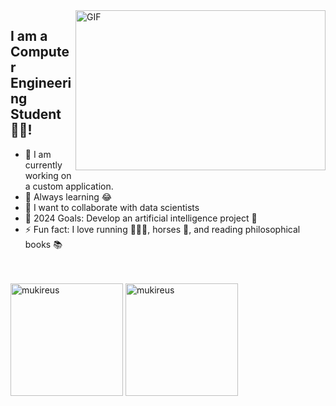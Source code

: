 <img align="right" alt="GIF" src="https://github.com/abhisheknaiidu/abhisheknaiidu/blob/master/code.gif?raw=true" width="400" height="256" />

  ## I am a Computer Engineering Student 👨‍🎓!
  - 🔭 I am currently working on a custom application.
  - 🌱 Always learning 😂
  - 👯 I want to collaborate with data scientists
  - 🥅 2024 Goals: Develop an artificial intelligence project 🤖
  - ⚡ Fun fact: I love running 🏃🏻‍♀️, horses 🐎, and reading philosophical books 📚

  <br />
  <br />
  
  <img height="180em" src="https://github-readme-stats.vercel.app/api?username=Busedkc&show_icons=true&locale=en&theme=algolia&include_all_commits=true&count_private=true" alt="mukireus"/>
  <img height="180em" src="https://github-readme-stats.vercel.app/api/top-langs/?username=Busedkc&layout=compact&langs_count=8&theme=algolia" alt="mukireus"/>

  
</div>
